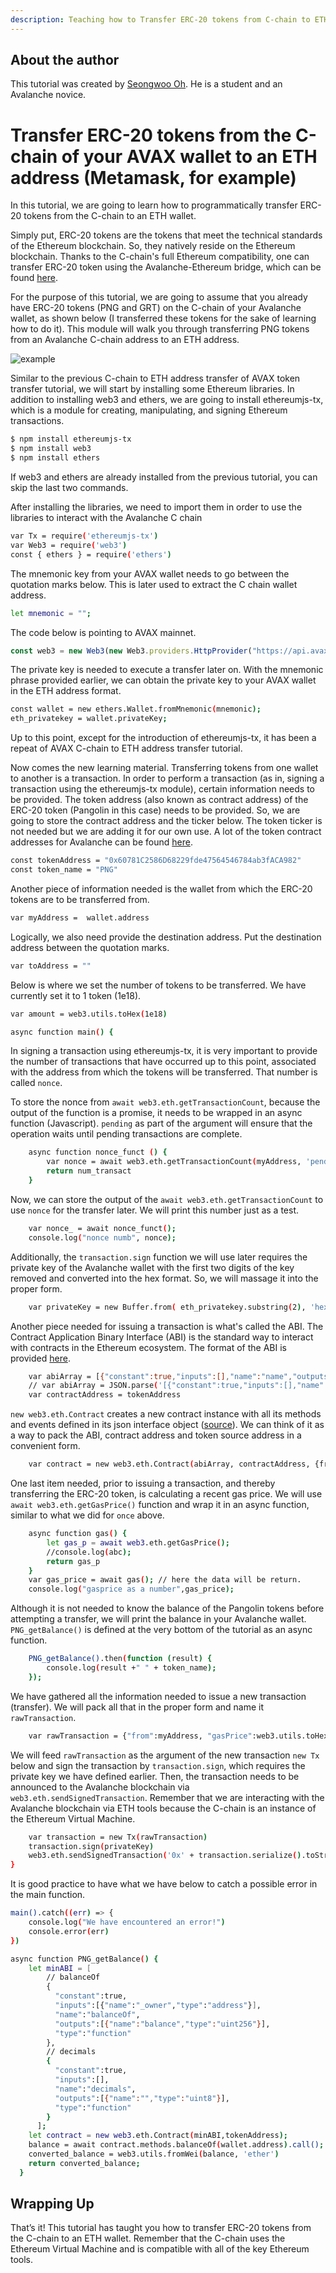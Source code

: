 ```yaml
---
description: Teaching how to Transfer ERC-20 tokens from C-chain to ETH address
---
```


## About the author

This tutorial was created by [Seongwoo Oh](https://github.com/blackwidoq). He is a student and an Avalanche novice.


# Transfer ERC-20 tokens from the C-chain of your AVAX wallet to an ETH address \(Metamask, for example\)

In this tutorial, we are going to learn how to programmatically transfer ERC-20 tokens from the C-chain to an ETH wallet.

Simply put, ERC-20 tokens are the tokens that meet the technical standards of the Ethereum blockchain. So, they natively reside on the Ethereum blockchain. Thanks to the C-chain's full Ethereum compatibility, one can transfer ERC-20 token using the Avalanche-Ethereum bridge, which can be found [here](https://aeb.xyz/#/transfer). 

For the purpose of this tutorial, we are going to assume that you already have ERC-20 tokens (PNG and GRT) on the C-chain of your Avalanche wallet, as shown below (I transferred these tokens for the sake of learning how to do it). This module will walk you through transferring PNG tokens from an Avalanche C-chain address to an ETH address.    

![example](https://i.imgur.com/P09Vl07.png)

Similar to the previous C-chain to ETH address transfer of AVAX token transfer tutorial, we will start by installing some Ethereum libraries. In addition to installing web3 and ethers, we are going to install ethereumjs-tx, which is a module for creating, manipulating, and signing Ethereum transactions. 

```bash
$ npm install ethereumjs-tx
$ npm install web3
$ npm install ethers
```
If web3 and ethers are already installed from the previous tutorial, you can skip the last two commands.

After installing the libraries, we need to import them in order to use the libraries to interact with the Avalanche C chain 

```bash
var Tx = require('ethereumjs-tx')
var Web3 = require('web3')
const { ethers } = require('ethers')
```

The mnemonic key from your AVAX wallet needs to go between the quotation marks below. This is later used to extract the C chain wallet address. 

```bash
let mnemonic = "";
```

The code below is pointing to AVAX mainnet.

```javascript
const web3 = new Web3(new Web3.providers.HttpProvider("https://api.avax.network/ext/bc/C/rpc"))
```

The private key is needed to execute a transfer later on. With the mnemonic phrase provided earlier, we can obtain the private key to your AVAX wallet in the ETH address format. 

```bash
const wallet = new ethers.Wallet.fromMnemonic(mnemonic);
eth_privatekey = wallet.privateKey; 
```

Up to this point, except for the introduction of ethereumjs-tx, it has been a repeat of AVAX C-chain to ETH address transfer tutorial. 

Now comes the new learning material. Transferring tokens from one wallet to another is a transaction. In order to perform a transaction (as in, signing a transaction using the ethereumjs-tx module), certain information needs to be provided. The token address (also known as contract address) of the ERC-20 token (Pangolin in this case) needs to be provided. So, we are going to store the contract address and the ticker below. The token ticker is not needed but we are adding it for our own use. A lot of the token contract addresses for Avalanche can be found [here](https://github.com/pangolindex/tokenlists/blob/main/aeb.tokenlist.json).

```bash
const tokenAddress = "0x60781C2586D68229fde47564546784ab3fACA982"  
const token_name = "PNG"
```

Another piece of information needed is the wallet from which the ERC-20 tokens are to be transferred from. 

```bash
var myAddress =  wallet.address   
```

Logically, we also need provide the destination address. Put the destination address between the quotation marks.

```bash
var toAddress = ""
```

Below is where we set the number of tokens to be transferred. We have currently set it to 1 token (1e18). 

```bash
var amount = web3.utils.toHex(1e18)
```

```bash 
async function main() {
```
In signing a transaction using ethereumjs-tx, it is very important to provide the number of transactions that have occurred up to this point, associated with the address from which the tokens will be transferred. That number is called `nonce`. 

To store the nonce from `await web3.eth.getTransactionCount`, because the output of the function is a promise, it needs to be wrapped in an async function (Javascript). `pending` as part of the argument will ensure that the operation waits until pending transactions are complete.

```bash 
    async function nonce_funct () {                                                                      
        var nonce = await web3.eth.getTransactionCount(myAddress, 'pending');
        return num_transact
    }
```

Now, we can store the output of the `await web3.eth.getTransactionCount` to use `nonce` for the transfer later. We will print this number just as a test. 

```bash 
    var nonce_ = await nonce_funct(); 
    console.log("nonce numb", nonce);
```

Additionally, the `transaction.sign` function we will use later requires the private key of the Avalanche wallet with the first two digits of the key removed and converted into the hex format. So, we will massage it into the proper form. 
```bash 
    var privateKey = new Buffer.from( eth_privatekey.substring(2), 'hex') 
```

Another piece needed for issuing a transaction is what's called the ABI. The Contract Application Binary Interface (ABI) is the standard way to interact with contracts in the Ethereum ecosystem. The format of the ABI is provided [here](https://etherscan.io/address/0x86fa049857e0209aa7d9e616f7eb3b3b78ecfdb0#code).

```bash 
    var abiArray = [{"constant":true,"inputs":[],"name":"name","outputs":[{"name":"","type":"bytes32"}],"payable":false,"type":"function"},{"constant":false,"inputs":[],"name":"stop","outputs":[],"payable":false,"type":"function"},{"constant":false,"inputs":[{"name":"guy","type":"address"},{"name":"wad","type":"uint256"}],"name":"approve","outputs":[{"name":"","type":"bool"}],"payable":false,"type":"function"},{"constant":false,"inputs":[{"name":"owner_","type":"address"}],"name":"setOwner","outputs":[],"payable":false,"type":"function"},{"constant":true,"inputs":[],"name":"totalSupply","outputs":[{"name":"","type":"uint256"}],"payable":false,"type":"function"},{"constant":false,"inputs":[{"name":"src","type":"address"},{"name":"dst","type":"address"},{"name":"wad","type":"uint256"}],"name":"transferFrom","outputs":[{"name":"","type":"bool"}],"payable":false,"type":"function"},{"constant":true,"inputs":[],"name":"decimals","outputs":[{"name":"","type":"uint256"}],"payable":false,"type":"function"},{"constant":false,"inputs":[{"name":"dst","type":"address"},{"name":"wad","type":"uint128"}],"name":"push","outputs":[{"name":"","type":"bool"}],"payable":false,"type":"function"},{"constant":false,"inputs":[{"name":"name_","type":"bytes32"}],"name":"setName","outputs":[],"payable":false,"type":"function"},{"constant":false,"inputs":[{"name":"wad","type":"uint128"}],"name":"mint","outputs":[],"payable":false,"type":"function"},{"constant":true,"inputs":[{"name":"src","type":"address"}],"name":"balanceOf","outputs":[{"name":"","type":"uint256"}],"payable":false,"type":"function"},{"constant":true,"inputs":[],"name":"stopped","outputs":[{"name":"","type":"bool"}],"payable":false,"type":"function"},{"constant":false,"inputs":[{"name":"authority_","type":"address"}],"name":"setAuthority","outputs":[],"payable":false,"type":"function"},{"constant":false,"inputs":[{"name":"src","type":"address"},{"name":"wad","type":"uint128"}],"name":"pull","outputs":[{"name":"","type":"bool"}],"payable":false,"type":"function"},{"constant":true,"inputs":[],"name":"owner","outputs":[{"name":"","type":"address"}],"payable":false,"type":"function"},{"constant":false,"inputs":[{"name":"wad","type":"uint128"}],"name":"burn","outputs":[],"payable":false,"type":"function"},{"constant":true,"inputs":[],"name":"symbol","outputs":[{"name":"","type":"bytes32"}],"payable":false,"type":"function"},{"constant":false,"inputs":[{"name":"dst","type":"address"},{"name":"wad","type":"uint256"}],"name":"transfer","outputs":[{"name":"","type":"bool"}],"payable":false,"type":"function"},{"constant":false,"inputs":[],"name":"start","outputs":[],"payable":false,"type":"function"},{"constant":true,"inputs":[],"name":"authority","outputs":[{"name":"","type":"address"}],"payable":false,"type":"function"},{"constant":true,"inputs":[{"name":"src","type":"address"},{"name":"guy","type":"address"}],"name":"allowance","outputs":[{"name":"","type":"uint256"}],"payable":false,"type":"function"},{"inputs":[{"name":"symbol_","type":"bytes32"}],"payable":false,"type":"constructor"},{"anonymous":true,"inputs":[{"indexed":true,"name":"sig","type":"bytes4"},{"indexed":true,"name":"guy","type":"address"},{"indexed":true,"name":"foo","type":"bytes32"},{"indexed":true,"name":"bar","type":"bytes32"},{"indexed":false,"name":"wad","type":"uint256"},{"indexed":false,"name":"fax","type":"bytes"}],"name":"LogNote","type":"event"},{"anonymous":false,"inputs":[{"indexed":true,"name":"authority","type":"address"}],"name":"LogSetAuthority","type":"event"},{"anonymous":false,"inputs":[{"indexed":true,"name":"owner","type":"address"}],"name":"LogSetOwner","type":"event"},{"anonymous":false,"inputs":[{"indexed":true,"name":"from","type":"address"},{"indexed":true,"name":"to","type":"address"},{"indexed":false,"name":"value","type":"uint256"}],"name":"Transfer","type":"event"},{"anonymous":false,"inputs":[{"indexed":true,"name":"owner","type":"address"},{"indexed":true,"name":"spender","type":"address"},{"indexed":false,"name":"value","type":"uint256"}],"name":"Approval","type":"event"}]
    // var abiArray = JSON.parse('[{"constant":true,"inputs":[],"name":"name","outputs":[{"name":"","type":"bytes32"}],"payable":false,"type":"function"},{"constant":false,"inputs":[],"name":"stop","outputs":[],"payable":false,"type":"function"},{"constant":false,"inputs":[{"name":"guy","type":"address"},{"name":"wad","type":"uint256"}],"name":"approve","outputs":[{"name":"","type":"bool"}],"payable":false,"type":"function"},{"constant":false,"inputs":[{"name":"owner_","type":"address"}],"name":"setOwner","outputs":[],"payable":false,"type":"function"},{"constant":true,"inputs":[],"name":"totalSupply","outputs":[{"name":"","type":"uint256"}],"payable":false,"type":"function"},{"constant":false,"inputs":[{"name":"src","type":"address"},{"name":"dst","type":"address"},{"name":"wad","type":"uint256"}],"name":"transferFrom","outputs":[{"name":"","type":"bool"}],"payable":false,"type":"function"},{"constant":true,"inputs":[],"name":"decimals","outputs":[{"name":"","type":"uint256"}],"payable":false,"type":"function"},{"constant":false,"inputs":[{"name":"dst","type":"address"},{"name":"wad","type":"uint128"}],"name":"push","outputs":[{"name":"","type":"bool"}],"payable":false,"type":"function"},{"constant":false,"inputs":[{"name":"name_","type":"bytes32"}],"name":"setName","outputs":[],"payable":false,"type":"function"},{"constant":false,"inputs":[{"name":"wad","type":"uint128"}],"name":"mint","outputs":[],"payable":false,"type":"function"},{"constant":true,"inputs":[{"name":"src","type":"address"}],"name":"balanceOf","outputs":[{"name":"","type":"uint256"}],"payable":false,"type":"function"},{"constant":true,"inputs":[],"name":"stopped","outputs":[{"name":"","type":"bool"}],"payable":false,"type":"function"},{"constant":false,"inputs":[{"name":"authority_","type":"address"}],"name":"setAuthority","outputs":[],"payable":false,"type":"function"},{"constant":false,"inputs":[{"name":"src","type":"address"},{"name":"wad","type":"uint128"}],"name":"pull","outputs":[{"name":"","type":"bool"}],"payable":false,"type":"function"},{"constant":true,"inputs":[],"name":"owner","outputs":[{"name":"","type":"address"}],"payable":false,"type":"function"},{"constant":false,"inputs":[{"name":"wad","type":"uint128"}],"name":"burn","outputs":[],"payable":false,"type":"function"},{"constant":true,"inputs":[],"name":"symbol","outputs":[{"name":"","type":"bytes32"}],"payable":false,"type":"function"},{"constant":false,"inputs":[{"name":"dst","type":"address"},{"name":"wad","type":"uint256"}],"name":"transfer","outputs":[{"name":"","type":"bool"}],"payable":false,"type":"function"},{"constant":false,"inputs":[],"name":"start","outputs":[],"payable":false,"type":"function"},{"constant":true,"inputs":[],"name":"authority","outputs":[{"name":"","type":"address"}],"payable":false,"type":"function"},{"constant":true,"inputs":[{"name":"src","type":"address"},{"name":"guy","type":"address"}],"name":"allowance","outputs":[{"name":"","type":"uint256"}],"payable":false,"type":"function"},{"inputs":[{"name":"symbol_","type":"bytes32"}],"payable":false,"type":"constructor"},{"anonymous":true,"inputs":[{"indexed":true,"name":"sig","type":"bytes4"},{"indexed":true,"name":"guy","type":"address"},{"indexed":true,"name":"foo","type":"bytes32"},{"indexed":true,"name":"bar","type":"bytes32"},{"indexed":false,"name":"wad","type":"uint256"},{"indexed":false,"name":"fax","type":"bytes"}],"name":"LogNote","type":"event"},{"anonymous":false,"inputs":[{"indexed":true,"name":"authority","type":"address"}],"name":"LogSetAuthority","type":"event"},{"anonymous":false,"inputs":[{"indexed":true,"name":"owner","type":"address"}],"name":"LogSetOwner","type":"event"},{"anonymous":false,"inputs":[{"indexed":true,"name":"from","type":"address"},{"indexed":true,"name":"to","type":"address"},{"indexed":false,"name":"value","type":"uint256"}],"name":"Transfer","type":"event"},{"anonymous":false,"inputs":[{"indexed":true,"name":"owner","type":"address"},{"indexed":true,"name":"spender","type":"address"},{"indexed":false,"name":"value","type":"uint256"}],"name":"Approval","type":"event"}]', 'utf-8')
    var contractAddress = tokenAddress
```

`new web3.eth.Contract` creates a new contract instance with all its methods and events defined in its json interface object ([source](https://web3js.readthedocs.io/en/v1.2.1/web3-eth-contract.html)). We can think of it as a way to pack the ABI, contract address and token source address in a convenient form. 

```bash
    var contract = new web3.eth.Contract(abiArray, contractAddress, {from: myAddress})
```

One last item needed, prior to issuing a transaction, and thereby transferring the ERC-20 token, is calculating a recent gas price. We will use `await web3.eth.getGasPrice()` function and wrap it in an async function, similar to what we did for `once` above. 

```bash
    async function gas() {                                      
        let gas_p = await web3.eth.getGasPrice();
        //console.log(abc);
        return gas_p
    }
    var gas_price = await gas(); // here the data will be return.
    console.log("gasprice as a number",gas_price);
```
Although it is not needed to know the balance of the Pangolin tokens before attempting a transfer, we will print the balance in your Avalanche wallet. `PNG_getBalance()` is defined at the very bottom of the tutorial as an async function. 

```bash
    PNG_getBalance().then(function (result) {            
        console.log(result +" " + token_name);
    });
```

We have gathered all the information needed to issue a new transaction (transfer). We will pack all that in the proper form and name it `rawTransaction`.

```bash
    var rawTransaction = {"from":myAddress, "gasPrice":web3.utils.toHex(gas_price),"gasLimit":web3.utils.toHex(210000),"to":contractAddress,"value":"0x0","data":contract.methods.transfer(toAddress, amount).encodeABI(),"nonce":web3.utils.toHex(nonce)} 
```
We will feed `rawTransaction` as the argument of the new transaction `new Tx` below and sign the transaction by `transaction.sign`, which requires the private key we have defined earlier. Then, the transaction needs to be announced to the Avalanche blockchain via `web3.eth.sendSignedTransaction`. Remember that we are interacting with the Avalanche blockchain via ETH tools because the C-chain is an instance of the Ethereum Virtual Machine. 

```bash
    var transaction = new Tx(rawTransaction)
    transaction.sign(privateKey)
    web3.eth.sendSignedTransaction('0x' + transaction.serialize().toString('hex'))
}
```

It is good practice to have what we have below to catch a possible error in the main function. 

```bash
main().catch((err) => {
    console.log("We have encountered an error!")
    console.error(err)
})

async function PNG_getBalance() {
    let minABI = [
        // balanceOf
        {
          "constant":true,
          "inputs":[{"name":"_owner","type":"address"}],
          "name":"balanceOf",
          "outputs":[{"name":"balance","type":"uint256"}],
          "type":"function"
        },
        // decimals
        {
          "constant":true,
          "inputs":[],
          "name":"decimals",
          "outputs":[{"name":"","type":"uint8"}],
          "type":"function"
        }
      ];
    let contract = new web3.eth.Contract(minABI,tokenAddress);  
    balance = await contract.methods.balanceOf(wallet.address).call();
    converted_balance = web3.utils.fromWei(balance, 'ether') 
    return converted_balance;
  }
```

## Wrapping Up

That’s it! This tutorial has taught you how to transfer ERC-20 tokens from the C-chain to an ETH wallet. Remember that the C-chain uses the Ethereum Virtual Machine and is compatible with all of the key Ethereum tools.